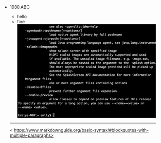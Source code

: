 - 1980.ABC  
    - hello
    - fine
    ![](images/result.png)  
    
    
    ____
    
   < https://www.markdownguide.org/basic-syntax/#blockquotes-with-multiple-paragraphs>